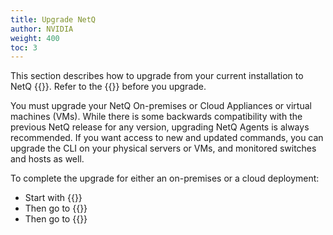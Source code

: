 ```yaml
---
title: Upgrade NetQ
author: NVIDIA
weight: 400
toc: 3
---
```

This section describes how to upgrade from your current installation to NetQ {{<version>}}. Refer to the {{<link title="NVIDIA NetQ 4.5 Release Notes" text="release notes">}} before you upgrade.

You must upgrade your NetQ On-premises or Cloud Appliances or virtual machines (VMs). While there is some backwards compatibility with the previous NetQ release for any version, upgrading NetQ Agents is always recommended. If you want access to new and updated commands, you can upgrade the CLI on your physical servers or VMs, and monitored switches and hosts as well.

To complete the upgrade for either an on-premises or a cloud deployment:

- Start with {{<link title="Upgrade NetQ Appliances and Virtual Machines">}}
- Then go to {{<link title="Upgrade NetQ Agents">}}
- Then go to {{<link title="Upgrade NetQ CLI">}}
